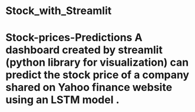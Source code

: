 # Stock_with_Streamlit
 # Stock-prices-Predictions  A dashboard created by streamlit (python library for visualization) can predict the stock price of a company shared on Yahoo finance website using an LSTM model .

